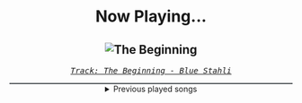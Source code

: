 <div align="center"> 
<h1>Now Playing...</h1>

![The Beginning](https://i.scdn.co/image/ab67616d00001e0220d06426954869610e4a052f)
--
_<samp><a href="https://open.spotify.com/track/78RYmj7C85pL5AZeGZ8Vnv">Track: The Beginning - Blue Stahli</a></samp>_

<div style="border: 1px #4B5054 solid"></div>
<details>
  <summary>
    Previous played songs
  </summary>
  <table>
    <thead>
      <tr>
        <th>
          Artist
        </th>
        <th>
          Song
        </th>
        <th>
          Link
        </th>
      </tr>
    </thead>
    <tbody>
      <tr><td>Blue Stahli</td><td>The Beginning</td><td><a href="https://open.spotify.com/track/78RYmj7C85pL5AZeGZ8Vnv">https://open.spotify.com/track/78RYmj7C85pL5AZeGZ8Vnv</a></td></tr><tr><td>ACRAZE</td><td>Do It To It - Sub Focus Remix</td><td><a href="https://open.spotify.com/track/4z78eVQBoMHg1e4XGp4rMj">https://open.spotify.com/track/4z78eVQBoMHg1e4XGp4rMj</a></td></tr><tr><td>ACRAZE</td><td>Do It To It - Sub Focus Remix</td><td><a href="https://open.spotify.com/track/4z78eVQBoMHg1e4XGp4rMj">https://open.spotify.com/track/4z78eVQBoMHg1e4XGp4rMj</a></td></tr><tr><td>ACRAZE</td><td>Do It To It - Sub Focus Remix</td><td><a href="https://open.spotify.com/track/4z78eVQBoMHg1e4XGp4rMj">https://open.spotify.com/track/4z78eVQBoMHg1e4XGp4rMj</a></td></tr><tr><td>ACRAZE</td><td>Do It To It - Sub Focus Remix</td><td><a href="https://open.spotify.com/track/4z78eVQBoMHg1e4XGp4rMj">https://open.spotify.com/track/4z78eVQBoMHg1e4XGp4rMj</a></td></tr><tr><td>ACRAZE</td><td>Do It To It - Sub Focus Remix</td><td><a href="https://open.spotify.com/track/4z78eVQBoMHg1e4XGp4rMj">https://open.spotify.com/track/4z78eVQBoMHg1e4XGp4rMj</a></td></tr><tr><td>ACRAZE</td><td>Do It To It - Sub Focus Remix</td><td><a href="https://open.spotify.com/track/4z78eVQBoMHg1e4XGp4rMj">https://open.spotify.com/track/4z78eVQBoMHg1e4XGp4rMj</a></td></tr><tr><td>ACRAZE</td><td>Do It To It - Sub Focus Remix</td><td><a href="https://open.spotify.com/track/4z78eVQBoMHg1e4XGp4rMj">https://open.spotify.com/track/4z78eVQBoMHg1e4XGp4rMj</a></td></tr><tr><td>ACRAZE</td><td>Do It To It - Sub Focus Remix</td><td><a href="https://open.spotify.com/track/4z78eVQBoMHg1e4XGp4rMj">https://open.spotify.com/track/4z78eVQBoMHg1e4XGp4rMj</a></td></tr><tr><td>ACRAZE</td><td>Do It To It - Sub Focus Remix</td><td><a href="https://open.spotify.com/track/4z78eVQBoMHg1e4XGp4rMj">https://open.spotify.com/track/4z78eVQBoMHg1e4XGp4rMj</a></td></tr><tr><td>ACRAZE</td><td>Do It To It - Sub Focus Remix</td><td><a href="https://open.spotify.com/track/4z78eVQBoMHg1e4XGp4rMj">https://open.spotify.com/track/4z78eVQBoMHg1e4XGp4rMj</a></td></tr><tr><td>ACRAZE</td><td>Do It To It - Sub Focus Remix</td><td><a href="https://open.spotify.com/track/4z78eVQBoMHg1e4XGp4rMj">https://open.spotify.com/track/4z78eVQBoMHg1e4XGp4rMj</a></td></tr><tr><td>ACRAZE</td><td>Do It To It - Sub Focus Remix</td><td><a href="https://open.spotify.com/track/4z78eVQBoMHg1e4XGp4rMj">https://open.spotify.com/track/4z78eVQBoMHg1e4XGp4rMj</a></td></tr><tr><td>ACRAZE</td><td>Do It To It - Sub Focus Remix</td><td><a href="https://open.spotify.com/track/4z78eVQBoMHg1e4XGp4rMj">https://open.spotify.com/track/4z78eVQBoMHg1e4XGp4rMj</a></td></tr><tr><td>ACRAZE</td><td>Do It To It - Sub Focus Remix</td><td><a href="https://open.spotify.com/track/4z78eVQBoMHg1e4XGp4rMj">https://open.spotify.com/track/4z78eVQBoMHg1e4XGp4rMj</a></td></tr><tr><td>ACRAZE</td><td>Do It To It - Sub Focus Remix</td><td><a href="https://open.spotify.com/track/4z78eVQBoMHg1e4XGp4rMj">https://open.spotify.com/track/4z78eVQBoMHg1e4XGp4rMj</a></td></tr><tr><td>ACRAZE</td><td>Do It To It - Sub Focus Remix</td><td><a href="https://open.spotify.com/track/4z78eVQBoMHg1e4XGp4rMj">https://open.spotify.com/track/4z78eVQBoMHg1e4XGp4rMj</a></td></tr><tr><td>ACRAZE</td><td>Do It To It - Sub Focus Remix</td><td><a href="https://open.spotify.com/track/4z78eVQBoMHg1e4XGp4rMj">https://open.spotify.com/track/4z78eVQBoMHg1e4XGp4rMj</a></td></tr><tr><td>ACRAZE</td><td>Do It To It - Sub Focus Remix</td><td><a href="https://open.spotify.com/track/4z78eVQBoMHg1e4XGp4rMj">https://open.spotify.com/track/4z78eVQBoMHg1e4XGp4rMj</a></td></tr><tr><td>ACRAZE</td><td>Do It To It - Sub Focus Remix</td><td><a href="https://open.spotify.com/track/4z78eVQBoMHg1e4XGp4rMj">https://open.spotify.com/track/4z78eVQBoMHg1e4XGp4rMj</a></td></tr>
    </tbody>
  </table>
</details>

</div>
